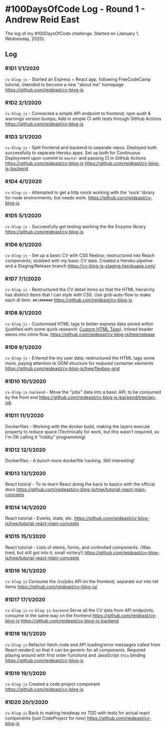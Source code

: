 # #100DaysOfCode Log - Round 1 - Andrew Reid East

The log of my #100DaysOfCode challenge. Started on [January 1, Wednesday, 2020].

## Log

### R1D1 1/1/2020
`cv-blog-js` - Started an Express + React app, following FreeCodeCamp tutorial, intended to become a new "about me" homepage https://github.com/reideast/cv-blog-js

### R1D2 2/1/2020
`cv-blog-js` - Connected a simple API endpoint to frontend; npm audit & warnings version bumps; Add in simple CI with tests through GitHub Actions https://github.com/reideast/cv-blog-js

### R1D3 3/1/2020
`cv-blog-js` - Split frontend and backend to separate repos. Deployed both successfully to separate Heroku apps. Set up both for Continuous Deployment upon commit to `master` and passing CI in GitHub Actions https://github.com/reideast/cv-blog-js https://github.com/reideast/cv-blog-js-backend

### R1D4 4/1/2020
`cv-blog-js` - Attempted to get a http mock working with the 'nock' library for node environments, but needs work. https://github.com/reideast/cv-blog-js

### R1D5 5/1/2020
`cv-blog-js` - Successfully got testing working the the Enzyme library https://github.com/reideast/cv-blog-js

### R1D6 6/1/2020
`cv-blog-js` - Set up a basic CV with CSS flexbox; restructured into Reach components; stubbed with my basic CV data. Created a Heroku pipeline and a Staging/Release branch https://cv-blog-js-staging.herokuapp.com/

### R1D7 7/1/2020
`cv-blog-js` - Restructured the CV detail items so that the HTML hierarchy has distinct items that I can style with CSS. Use grid-auto-flow to make each dl item: `##|######` https://github.com/reideast/cv-blog-js

### R1D8 8/1/2020
`cv-blog-js` - Customised HTML tags to better express data stored within (justified with some quick research: [Custom HTML Tags](https://dev.to/jfbrennan/custom-html-tags-4788)). Inlined header elems into inline flow. https://github.com/reideast/cv-blog-js/tree/release

### R1D9 9/1/2020
`cv-blog-js` - Entered the my user data; restructured the HTML tags some more, paying attention to DOM structure for reqiured container elements https://github.com/reideast/cv-blog-js/tree/flexbox-grid

### R1D10 10/1/2020
`cv-blog-js-backend` - Move the "jobs" data into a basic API, to be consumed by the front end https://github.com/reideast/cv-blog-js-backend/tree/api-job

### R1D11 11/1/2020
Dockerfiles - Working with the docker build, making the layers execute properly to reduce space (Technically for work, but this wasn't required, so I'm OK calling it "hobby" programming)

### R1D12 12/1/2020
Dockerfiles - A bunch more dockerfile hacking. Still interesting!

### R1D13 13/1/2020
React tutoral - To re-learn React doing the back to basics with the official docs https://github.com/reideast/cv-blog-js/tree/tutorial-react-main-concepts

### R1D14 14/1/2020
React tutorial - Events, state, etc. https://github.com/reideast/cv-blog-js/tree/tutorial-react-main-concepts

### R1D15 15/1/2020
React tutorial - Lists of elems, forms, and controlled components. (Was tired, but still got into it; small victory!) https://github.com/reideast/cv-blog-js/tree/tutorial-react-main-concepts

### R1D16 16/1/2020
`cv-blog-js` Consume the /cv/jobs API on the frontend, separate out into list items https://github.com/reideast/cv-blog-js/

### R1D17 17/1/2020
`cv-blog-js` `cv-blog-js-backend` Serve all the CV data from API endpoints, consume in the same way on the frontend https://github.com/reideast/cv-blog-js https://github.com/reideast/cv-blog-js-backend

### R1D18 18/1/2020
`cv-blog-js` Refactor fetch code and API loading/error messages called from React render() so that it can be generic for all components. Required playing around with first order functions and JavaScript `this` binding https://github.com/reideast/cv-blog-js

### R1D19 19/1/2020
`cv-blog-js` Created a code project component https://github.com/reideast/cv-blog-js

### R1D20 20/1/2020
`cv-blog-js` Back to making headway on TDD with tests for actual react components (just CodeProject for now) https://github.com/reideast/cv-blog-js
